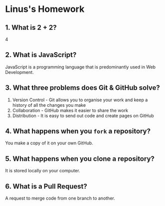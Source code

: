 # Linus's Homework

## 1. What is 2 + 2?

4

## 2. What is JavaScript?

JavaScript is a programming language that is predominantly used in Web Development.

## 3. What three problems does Git & GitHub solve?

1. Version Control - Git allows you to organise your work and keep a history of all the changes you make
2. Collaboration - GitHub makes it easier to share the work
3. Distribution - It is easy to send out code and create pages on GitHub

## 4. What happens when you `fork` a repository?

You make a copy of it on your own GitHub.

## 5. What happens when you clone a repository?

It is stored locally on your computer.

## 6. What is a Pull Request?

A request to merge code from one branch to another.
